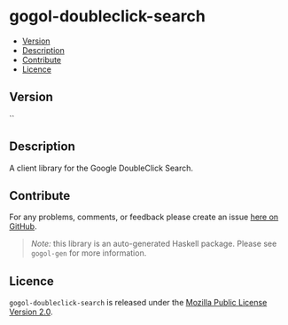 # gogol-doubleclick-search

* [Version](#version)
* [Description](#description)
* [Contribute](#contribute)
* [Licence](#licence)


## Version

``


## Description

A client library for the Google DoubleClick Search.


## Contribute

For any problems, comments, or feedback please create an issue [here on GitHub](https://github.com/brendanhay/gogol/issues).

> _Note:_ this library is an auto-generated Haskell package. Please see `gogol-gen` for more information.


## Licence

`gogol-doubleclick-search` is released under the [Mozilla Public License Version 2.0](http://www.mozilla.org/MPL/).
